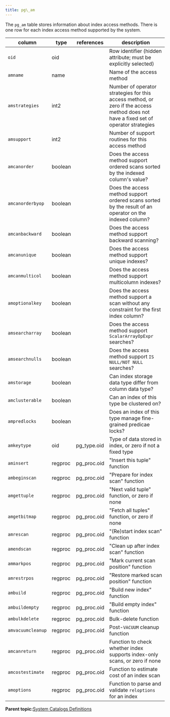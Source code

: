 ```yaml
---
title: pg\_am 
---
```


The `pg_am` table stores information about index access methods. There is one row for each index access method supported by the system.

|column|type|references|description|
|------|----|----------|-----------|
|`oid`|oid| |Row identifier \(hidden attribute; must be explicitly selected\)|
|`amname`|name| |Name of the access method|
|`amstrategies`|int2| |Number of operator strategies for this access method, or zero if the access method does not have a fixed set of operator strategies|
|`amsupport`|int2| |Number of support routines for this access method|
|`amcanorder`|boolean| |Does the access method support ordered scans sorted by the indexed column's value?|
|`amcanorderbyop`|boolean| |Does the access method support ordered scans sorted by the result of an operator on the indexed column?|
|`amcanbackward`|boolean| |Does the access method support backward scanning?|
|`amcanunique`|boolean| |Does the access method support unique indexes?|
|`amcanmulticol`|boolean| |Does the access method support multicolumn indexes?|
|`amoptionalkey`|boolean| |Does the access method support a scan without any constraint for the first index column?|
|`amsearcharray`|boolean| |Does the access method support `ScalarArrayOpExpr` searches?|
|`amsearchnulls`|boolean| |Does the access method support `IS NULL/NOT NULL` searches?|
|`amstorage`|boolean| |Can index storage data type differ from column data type?|
|`amclusterable`|boolean| |Can an index of this type be clustered on?|
|`ampredlocks`|boolean| |Does an index of this type manage fine-grained predicae locks?|
|`amkeytype`|oid|pg\_type.oid|Type of data stored in index, or zero if not a fixed type|
|`aminsert`|regproc|pg\_proc.oid|"Insert this tuple" function|
|`ambeginscan`|regproc|pg\_proc.oid|"Prepare for index scan" function|
|`amgettuple`|regproc|pg\_proc.oid|"Next valid tuple" function, or zero if none|
|`amgetbitmap`|regproc|pg\_proc.oid|"Fetch all tuples" function, or zero if none|
|`amrescan`|regproc|pg\_proc.oid|"\(Re\)start index scan" function|
|`amendscan`|regproc|pg\_proc.oid|"Clean up after index scan" function|
|`ammarkpos`|regproc|pg\_proc.oid|"Mark current scan position" function|
|`amrestrpos`|regproc|pg\_proc.oid|"Restore marked scan position" function|
|`ambuild`|regproc|pg\_proc.oid|"Build new index" function|
|`ambuildempty`|regproc|pg\_proc.oid|"Build empty index" function|
|`ambulkdelete`|regproc|pg\_proc.oid|Bulk-delete function|
|`amvacuumcleanup`|regproc|pg\_proc.oid|Post-`VACUUM` cleanup function|
|`amcanreturn`|regproc|pg\_proc.oid|Function to check whether index supports index-only scans, or zero if none|
|`amcostestimate`|regproc|pg\_proc.oid|Function to estimate cost of an index scan|
|`amoptions`|regproc|pg\_proc.oid|Function to parse and validate `reloptions` for an index|

**Parent topic:**[System Catalogs Definitions](../system_catalogs/catalog_ref-html.html)

